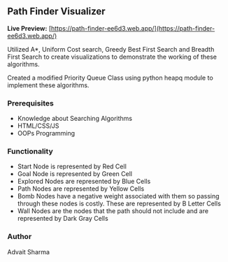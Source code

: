 ## **Path Finder Visualizer**

**Live Preview:** [https://path-finder-ee6d3.web.app/](https://path-finder-ee6d3.web.app/)

Utilized A\*, Uniform Cost search, Greedy Best First Search and Breadth First Search to create visualizations to demonstrate the working of these algorithms.

Created a modified Priority Queue Class using python heapq module to implement these algorithms.

### **Prerequisites**

- Knowledge about Searching Algorithms
- HTML/CSS/JS
- OOPs Programming

### **Functionality**

- Start Node is represented by Red Cell
- Goal Node is represented by Green Cell
- Explored Nodes are represented by Blue Cells
- Path Nodes are represented by Yellow Cells
- Bomb Nodes have a negative weight associated with them so passing through these nodes is costly. These are represented by B Letter Cells
- Wall Nodes are the nodes that the path should not include and are represented by Dark Gray Cells

### **Author**

Advait Sharma
